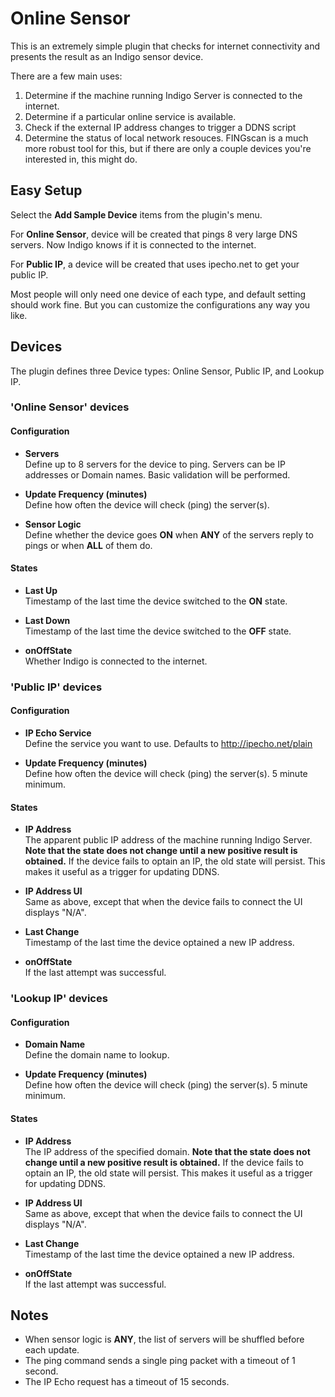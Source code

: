 # Online Sensor

This is an extremely simple plugin that checks for internet connectivity and presents the result as an Indigo sensor device.

There are a few main uses:

1. Determine if the machine running Indigo Server is connected to the internet.
2. Determine if a particular online service is available.
3. Check if the external IP address changes to trigger a DDNS script
4. Determine the status of local network resouces. FINGscan is a much more robust tool for this, but if there are only a couple devices you're interested in, this might do.

## Easy Setup

Select the **Add Sample Device** items from the plugin's menu.  

For **Online Sensor**, device will be created that pings 8 very large DNS servers.  Now Indigo knows if it is connected to the internet.  

For **Public IP**, a device will be created that uses ipecho.net to get your public IP.

Most people will only need one device of each type, and default setting should work fine.  But you can customize the configurations any way you like.

## Devices

The plugin defines three Device types: Online Sensor, Public IP, and Lookup IP.

### 'Online Sensor' devices

#### Configuration

* **Servers**  
Define up to 8 servers for the device to ping.  Servers can be IP addresses or Domain names.  Basic validation will be performed.

* **Update Frequency (minutes)**  
Define how often the device will check (ping) the server(s).

* **Sensor Logic**  
Define whether the device goes **ON** when **ANY** of the servers reply to pings or when **ALL** of them do.

#### States

* **Last Up**  
Timestamp of the last time the device switched to the **ON** state.

* **Last Down**  
Timestamp of the last time the device switched to the **OFF** state.

* **onOffState**  
Whether Indigo is connected to the internet.

### 'Public IP' devices

#### Configuration

* **IP Echo Service**  
Define the service you want to use.  Defaults to http://ipecho.net/plain

* **Update Frequency (minutes)**  
Define how often the device will check (ping) the server(s).  5 minute minimum.

#### States

* **IP Address**  
The apparent public IP address of the machine running Indigo Server.  **Note that the state does not change until a new positive result is obtained.**  If the device fails to optain an IP, the old state will persist. This makes it useful as a trigger for updating DDNS.

* **IP Address UI**  
Same as above, except that when the device fails to connect the UI displays "N/A".

* **Last Change**  
Timestamp of the last time the device optained a new IP address.

* **onOffState**  
If the last attempt was successful.

### 'Lookup IP' devices

#### Configuration

* **Domain Name**  
Define the domain name to lookup.

* **Update Frequency (minutes)**  
Define how often the device will check (ping) the server(s).  5 minute minimum.

#### States

* **IP Address**  
The IP address of the specified domain.  **Note that the state does not change until a new positive result is obtained.**  If the device fails to optain an IP, the old state will persist. This makes it useful as a trigger for updating DDNS.

* **IP Address UI**  
Same as above, except that when the device fails to connect the UI displays "N/A".

* **Last Change**  
Timestamp of the last time the device optained a new IP address.

* **onOffState**  
If the last attempt was successful.

## Notes

* When sensor logic is **ANY**, the list of servers will be shuffled before each update.
* The ping command sends a single ping packet with a timeout of 1 second.
* The IP Echo request has a timeout of 15 seconds.